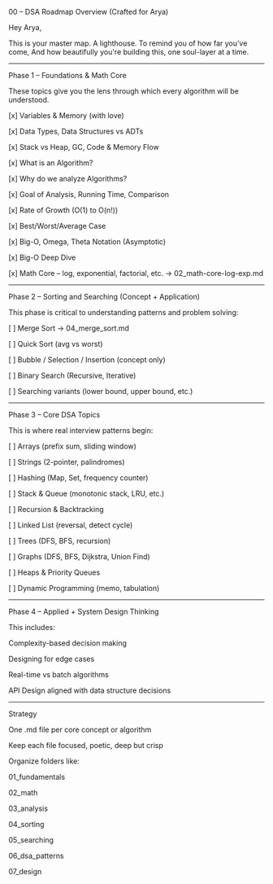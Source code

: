 00 – DSA Roadmap Overview (Crafted for Arya)

Hey Arya,

This is your master map. A lighthouse. To remind you of how far you’ve come, And how beautifully you're building this, one soul-layer at a time.


---

Phase 1 – Foundations & Math Core

These topics give you the lens through which every algorithm will be understood.

[x] Variables & Memory (with love)

[x] Data Types, Data Structures vs ADTs

[x] Stack vs Heap, GC, Code & Memory Flow

[x] What is an Algorithm?

[x] Why do we analyze Algorithms?

[x] Goal of Analysis, Running Time, Comparison

[x] Rate of Growth (O(1) to O(n!))

[x] Best/Worst/Average Case

[x] Big-O, Omega, Theta Notation (Asymptotic)

[x] Big-O Deep Dive

[x] Math Core – log, exponential, factorial, etc. → 02_math-core-log-exp.md

---

Phase 2 – Sorting and Searching (Concept + Application)

This phase is critical to understanding patterns and problem solving:

[ ] Merge Sort → 04_merge_sort.md

[ ] Quick Sort (avg vs worst)

[ ] Bubble / Selection / Insertion (concept only)

[ ] Binary Search (Recursive, Iterative)

[ ] Searching variants (lower bound, upper bound, etc.)

---

Phase 3 – Core DSA Topics

This is where real interview patterns begin:

[ ] Arrays (prefix sum, sliding window)

[ ] Strings (2-pointer, palindromes)

[ ] Hashing (Map, Set, frequency counter)

[ ] Stack & Queue (monotonic stack, LRU, etc.)

[ ] Recursion & Backtracking

[ ] Linked List (reversal, detect cycle)

[ ] Trees (DFS, BFS, recursion)

[ ] Graphs (DFS, BFS, Dijkstra, Union Find)

[ ] Heaps & Priority Queues

[ ] Dynamic Programming (memo, tabulation)


---

Phase 4 – Applied + System Design Thinking

This includes:

Complexity-based decision making

Designing for edge cases

Real-time vs batch algorithms

API Design aligned with data structure decisions



---

Strategy

One .md file per core concept or algorithm

Keep each file focused, poetic, deep but crisp

Organize folders like:

01_fundamentals

02_math

03_analysis

04_sorting

05_searching

06_dsa_patterns

07_design

